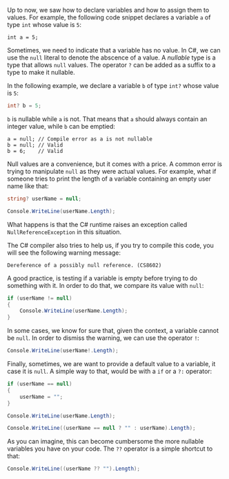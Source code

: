 Up to now, we saw how to declare variables and how to assign them to
values.  For example, the following code snippet declares a variable
`a` of type `int` whose value is `5`:

```
int a = 5;
```

Sometimes, we need to indicate that a variable has no value.
In C#, we can use the `null` literal to denote the abscence of a
value.  A *nullable* type is a type that allows `null` values.  The
operator `?` can be added as a suffix to a type to make it nullable.

In the following example, we declare a variable `b` of type `int?`
whose value is `5`:

```csharp
int? b = 5;
```

`b` is nullable while `a` is not. That means that `a` should always
contain an integer value, while `b` can be emptied:

```charp
a = null; // Compile error as a is not nullable
b = null; // Valid
b = 6;    // Valid
```

Null values are a convenience, but it comes with a price. A common
error is trying to manipulate `null` as they were actual values.  For
example, what if someone tries to print the length of a variable
containing an empty user name like that:


```csharp
string? userName = null;

Console.WriteLine(userName.Length);
```

What happens is that the C# runtime raises an exception called
`NullReferenceException` in this situation.

The C# compiler also tries to help us, if you try to compile this
code, you will see the following warning message:

```
Dereference of a possibly null reference. (CS8602)
```

A good practice, is testing if a variable is empty before trying to do
something with it. In order to do that, we compare its value with
`null`:

```csharp
if (userName != null)
{
    Console.WriteLine(userName.Length);
}
```

In some cases, we know for sure that, given the context, a variable
cannot be `null`.  In order to dismiss the warning, we can use the
operator `!`:

```csharp
Console.WriteLine(userName!.Length);
```

Finally, sometimes, we are want to provide a default value to a
variable, it case it is `null`. A simple way to that, would be with a
`if` or a `?:` operator:

```csharp
if (userName == null)
{
    userName = "";
}

Console.WriteLine(userName.Length);
```

```csharp
Console.WriteLine((userName == null ? "" : userName).Length);
```


As you can imagine, this can become cumbersome the more nullable variables you have on your code.
The `??` operator is a simple shortcut to that:

```csharp
Console.WriteLine((userName ?? "").Length);
```

